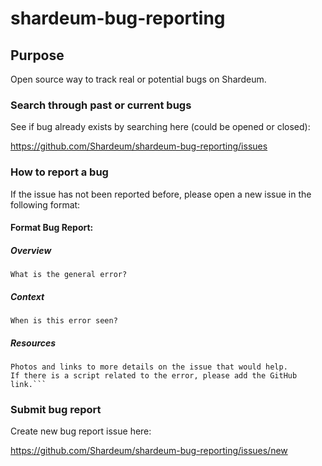 # shardeum-bug-reporting

## Purpose

Open source way to track real or potential bugs on Shardeum.

### Search through past or current bugs

See if bug already exists by searching here (could be opened or closed): 

https://github.com/Shardeum/shardeum-bug-reporting/issues

### How to report a bug

If the issue has not been reported before, please open a new issue in the following format:

#### Format Bug Report:

##### Overview

    What is the general error?

##### Context 

    When is this error seen?

##### Resources

    Photos and links to more details on the issue that would help. 
    If there is a script related to the error, please add the GitHub link.```

### Submit bug report 

Create new bug report issue here:

https://github.com/Shardeum/shardeum-bug-reporting/issues/new
